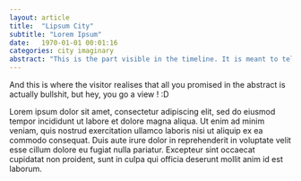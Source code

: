```yaml
---
layout: article
title:  "Lipsum City"
subtitle: "Lorem Ipsum"
date:   1970-01-01 00:01:16
categories: city imaginary
abstract: "This is the part visible in the timeline. It is meant to tell the user what this post is talking about and make him or her want to read it. So, be creative ;-)"
---
```


And this is where the visitor realises that all you promised in the abstract is actually bullshit, but hey, you go a view ! :D

Lorem ipsum dolor sit amet, consectetur adipiscing elit, sed do eiusmod tempor incididunt ut labore et dolore magna aliqua. Ut enim ad minim veniam, quis nostrud exercitation ullamco laboris nisi ut aliquip ex ea commodo consequat. Duis aute irure dolor in reprehenderit in voluptate velit esse cillum dolore eu fugiat nulla pariatur. Excepteur sint occaecat cupidatat non proident, sunt in culpa qui officia deserunt mollit anim id est laborum.

[jekyll]:      http://jekyllrb.com
[jekyll-gh]:   https://github.com/jekyll/jekyll
[jekyll-help]: https://github.com/jekyll/jekyll-help

